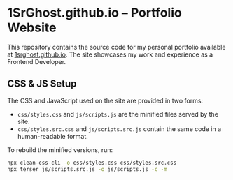 # 1SrGhost.github.io – Portfolio Website

This repository contains the source code for my personal portfolio available at [1srghost.github.io](https://1srghost.github.io/). The site showcases my work and experience as a Frontend Developer.

## CSS & JS Setup

The CSS and JavaScript used on the site are provided in two forms:

- `css/styles.css` and `js/scripts.js` are the minified files served by the site.
- `css/styles.src.css` and `js/scripts.src.js` contain the same code in a human-readable format.

To rebuild the minified versions, run:

```bash
npx clean-css-cli -o css/styles.css css/styles.src.css
npx terser js/scripts.src.js -o js/scripts.js -c -m

